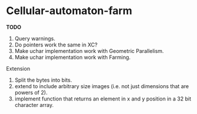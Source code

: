 # Cellular-automaton-farm
**TODO**

1. Query warnings.
2. Do pointers work the same in XC?
3. Make uchar implementation work with Geometric Parallelism.
4. Make uchar implementation work with Farming.

Extension

1. Split the bytes into bits.
2. extend to include arbitrary size images (i.e. not just dimensions that are powers of 2).
3. implement function that returns an element in x and y position in a 32 bit character array.



